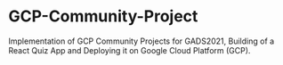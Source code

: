 # GCP-Community-Project
Implementation of GCP Community Projects for GADS2021,
Building of a React Quiz App and Deploying it on Google Cloud Platform (GCP).
